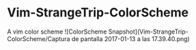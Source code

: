 # Vim-StrangeTrip-ColorScheme
A vim color scheme
![ColorScheme Snapshot](Vim-StrangeTrip-ColorScheme/Captura de pantalla 2017-01-13 a las 17.39.40.png)
